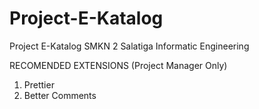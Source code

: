 # Project-E-Katalog
Project E-Katalog SMKN 2 Salatiga Informatic Engineering


RECOMENDED EXTENSIONS (Project Manager Only)
1. Prettier
2. Better Comments

